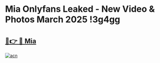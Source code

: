 # Mia Onlyfans Leaked - New Video & Photos March 2025 !3g4gg

# <h2><a href="https://7ii6l6.iuczelnia.edu.pl?title=Mia&ref=3g4gg">🔗👉 🔴 Mia</a></h2>

[![acn](https://github.com/user-attachments/assets/0f9c940e-d8b0-45ae-aac7-cd30a18b3e1c)](https://7ii6l6.iuczelnia.edu.pl?title=Mia&ref=3g4gg)

